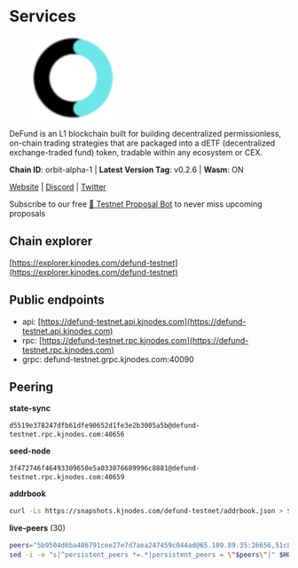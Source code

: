 # Services

<figure><img src="https://raw.githubusercontent.com/kj89/cosmos-images/main/logos/defund.png" width="150" alt=""><figcaption></figcaption></figure>

DeFund is an L1 blockchain built for building decentralized permissionless,  on-chain trading strategies that are packaged into a dETF (decentralized  exchange-traded fund) token, tradable within any ecosystem or CEX.

**Chain ID**: orbit-alpha-1 | **Latest Version Tag**: v0.2.6 | **Wasm**: ON

[Website](https://www.defund.app) | [Discord](https://discord.gg/FV26pRPZ3P) | [Twitter](https://twitter.com/defund_finance)



Subscribe to our free [🤖 Testnet Proposal Bot](https://t.me/kjnodes_testnet_proposal_bot) to never miss upcoming proposals


## Chain explorer
[https://explorer.kjnodes.com/defund-testnet](https://explorer.kjnodes.com/defund-testnet)

## Public endpoints

* api: [https://defund-testnet.api.kjnodes.com](https://defund-testnet.api.kjnodes.com)
* rpc: [https://defund-testnet.rpc.kjnodes.com](https://defund-testnet.rpc.kjnodes.com)
* grpc: defund-testnet.grpc.kjnodes.com:40090

## Peering

**state-sync**

```text
d5519e378247dfb61dfe90652d1fe3e2b3005a5b@defund-testnet.rpc.kjnodes.com:40656
```

**seed-node**

```text
3f472746f46493309650e5a033076689996c8881@defund-testnet.rpc.kjnodes.com:40659
```

**addrbook**
```bash
curl -Ls https://snapshots.kjnodes.com/defund-testnet/addrbook.json > $HOME/.defund/config/addrbook.json
```

**live-peers** (30)
```bash
peers="5b9504d6ba486791cee27e7d7aea247459c044ad@65.109.89.35:26656,51c8bb36bfd184bdd5a8ee67431a0298218de946@162.19.237.229:26656,fb124c136c3aa20a71c68d9cb0a2833293c8dc58@23.88.73.158:26656,c66d4d22039ad8afc8cc3cc873c69e2ddc37e70f@185.155.97.74:28656,82ac9dfeff1c46a985c6680022288e36aeb12ac3@65.108.40.28:61056,d5519e378247dfb61dfe90652d1fe3e2b3005a5b@65.109.68.190:40656,33527195a479780ce40322433f1eca5d11bc47f5@89.163.140.70:26656,da77231e4a499106b2fa2f0d64e553c2a9e2203b@65.108.199.206:28656,26975c5bb7dc42463cc6361ea3c75f325e801917@85.10.197.4:40656,6999cca6c55576a48d4f227b87dc904fbdb085aa@65.21.134.202:26576,5a3e8478405460c847354dc3ab84437b51b2e50b@93.185.166.71:26656,0537a8d627b65f65c810206dffef9fa820183167@65.109.160.32:40656,72e2051e1eb9163f4bd889646f775e338ae477e2@46.216.183.171:26656,bba79e883e47c07cfee15e1eae803bd063a56ea8@65.108.41.83:26656,73c4f0b46f8e6b013980ddb5196932b00b09106f@94.103.91.211:40656,f417252166d6508a75371573f3c12e8abca238a5@65.108.108.52:13656,f8036fa5e78f72606209d8022905a96364b82d19@185.209.230.110:27656,b5d6b9c758b052cd8eca8dcc4f2e0a1d5287377c@38.242.226.5:27656,93c8b8a7ca623d2a9c722b513dc57d39bf392183@46.149.76.48:26656,ef08b9e04d26c13447ef1bc965f0e1f8943d4070@95.171.21.44:26656,5c2a752c9b1952dbed075c56c600c3a79b58c395@146.59.47.207:26836,cee0d215e82cadb63f7067c8d0d7848cb24f034d@65.109.25.58:13656,11d29b833c759f5595ffdb5d0652890a8972e0bf@185.217.126.168:27656,52bbd2abd75cda2cf16238b15c103dd7ca80442f@38.242.143.147:28656,23c52b4aa95a5b269277292410f6f4c8815e616c@194.163.174.103:27656,1bffbd785051f88c84345f4114bd3092049ac1cb@144.91.106.81:26656,8639031086f7c8ce6896f924b62999812fd874f2@95.216.242.75:13656,6047d282f126e8be4b36ca28c0cc3d244577f798@159.69.185.109:26656,af9f3f65b3082007020697d035e7d5031e3be25b@212.23.222.89:26656,2788c4e5178166010baf8786ad3091a9fcc1a730@5.78.101.216:26656"
sed -i -e "s|^persistent_peers *=.*|persistent_peers = \"$peers\"|" $HOME/.defund/config/config.toml
```
